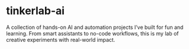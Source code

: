 # tinkerlab-ai
A collection of hands-on AI and automation projects I’ve built for fun and learning. From smart assistants to no-code workflows, this is my lab of creative experiments with real-world impact.
